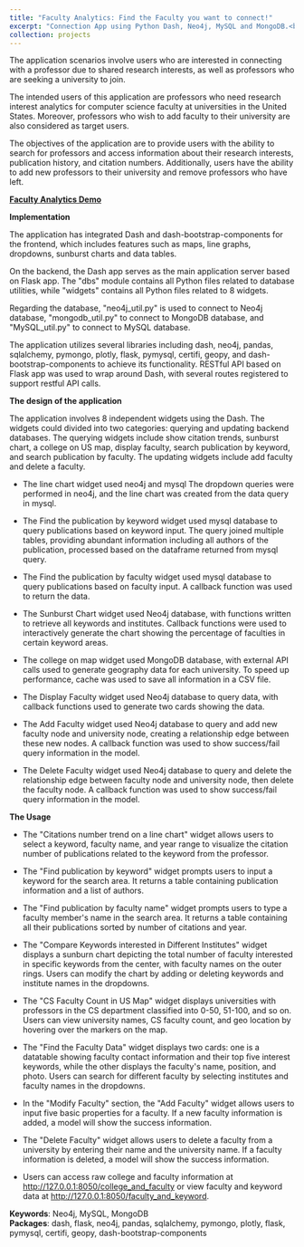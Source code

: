 ```yaml
---
title: "Faculty Analytics: Find the Faculty you want to connect!"
excerpt: "Connection App using Python Dash, Neo4j, MySQL and MongoDB.<br/><img src='/images/Faculty Analytics.png'>"
collection: projects
---
```


The application scenarios involve users who are interested in connecting with a professor due to shared research interests, as well as professors who are seeking a university to join. 

The intended users of this application are professors who need research interest analytics for computer science faculty at universities in the United States. Moreover, professors who wish to add faculty to their university are also considered as target users.

The objectives of the application are to provide users with the ability to search for professors and access information about their research interests, publication history, and citation numbers. Additionally, users have the ability to add new professors to their university and remove professors who have left.


**[Faculty Analytics Demo](https://mediaspace.illinois.edu/media/t/1_uhjjx6f1)**


**Implementation**

The application has integrated Dash and dash-bootstrap-components for the frontend, which includes features such as maps, line graphs, dropdowns, sunburst charts and data tables. 

On the backend, the Dash app serves as the main application server based on Flask app. The "dbs" module contains all Python files related to database utilities, while "widgets" contains all Python files related to 8 widgets. 

Regarding the database, "neo4j_util.py" is used to connect to Neo4j database, "mongodb_util.py" to connect to MongoDB database, and "MySQL_util.py" to connect to MySQL database. 

The application utilizes several libraries including dash, neo4j, pandas, sqlalchemy, pymongo, plotly, flask, pymysql, certifi, geopy, and dash-bootstrap-components to achieve its functionality. RESTful API based on Flask app was used to wrap around Dash, with several routes registered to support restful API calls. 


**The design of the application**

The application involves 8 independent widgets using the Dash. The widgets could divided into two categories: querying and updating backend databases. The querying widgets include show citation trends, sunburst chart, a college on US map, display faculty, search publication by keyword, and search publication by faculty. The updating widgets include add faculty and delete a faculty.

-	The line chart widget used neo4j and mysql The dropdown queries were performed in neo4j, and the line chart was created from the data query in mysql.

-	The Find the publication by keyword widget used mysql database to query publications based on keyword input. The query joined multiple tables, providing abundant information including all authors of the publication, processed based on the dataframe returned from mysql query.

-	The Find the publication by faculty widget used mysql database to query publications based on faculty input. A callback function was used to return the data.

-	The Sunburst Chart widget used Neo4j database, with functions written to retrieve all keywords and institutes. Callback functions were used to interactively generate the chart showing the percentage of faculties in certain keyword areas.

-	The college on map widget used MongoDB database, with external API calls used to generate geography data for each university. To speed up performance, cache was used to save all information in a CSV file.

-	The Display Faculty widget used Neo4j database to query data, with callback functions used to generate two cards showing the data.

-	The Add Faculty widget used Neo4j database to query and add new faculty node and university node, creating a relationship edge between these new nodes. A callback function was used to show success/fail query information in the model.

-	The Delete Faculty widget used Neo4j database to query and delete the relationship edge between faculty node and university node, then delete the faculty node. A callback function was used to show success/fail query information in the model.


**The Usage**

-	The "Citations number trend on a line chart" widget allows users to select a keyword, faculty name, and year range to visualize the citation number of publications related to the keyword from the professor. 

-	The "Find publication by keyword" widget prompts users to input a keyword for the search area. It returns a table containing publication information and a list of authors. 

-	The "Find publication by faculty name" widget prompts users to type a faculty member's name in the search area. It returns a table containing all their publications sorted by number of citations and year.

-	The "Compare Keywords interested in Different Institutes" widget displays a sunburn chart depicting the total number of faculty interested in specific keywords from the center, with faculty names on the outer rings. Users can modify the chart by adding or deleting keywords and institute names in the dropdowns. 

-	The "CS Faculty Count in US Map" widget displays universities with professors in the CS department classified into 0-50, 51-100, and so on. Users can view university names, CS faculty count, and geo location by hovering over the markers on the map. 

-	The "Find the Faculty Data" widget displays two cards: one is a datatable showing faculty contact information and their top five interest keywords, while the other displays the faculty's name, position, and photo. Users can search for different faculty by selecting institutes and faculty names in the dropdowns. 

-	In the "Modify Faculty" section, the "Add Faculty" widget allows users to input five basic properties for a faculty. If a new faculty information is added, a model will show the success information. 

-	The "Delete Faculty" widget allows users to delete a faculty from a university by entering their name and the university name. If a faculty information is deleted, a model will show the success information. 

-	Users can access raw college and faculty information at http://127.0.0.1:8050/college_and_faculty or view faculty and keyword data at http://127.0.0.1:8050/faculty_and_keyword.


**Keywords**: Neo4j, MySQL, MongoDB  
**Packages**: dash, flask, neo4j, pandas, sqlalchemy, pymongo, plotly, flask, pymysql, certifi, geopy, dash-bootstrap-components


